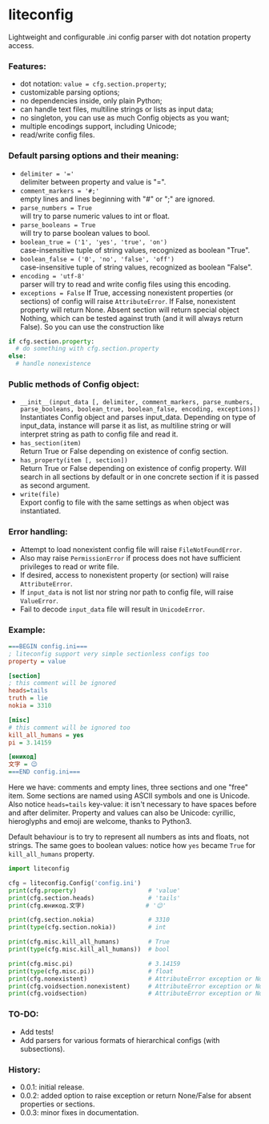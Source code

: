# liteconfig

Lightweight and configurable .ini config parser with dot notation property access.

### Features:
- dot notation: `value = cfg.section.property`;
- customizable parsing options;
- no dependencies inside, only plain Python;
- can handle text files, multiline strings or lists as input data;
- no singleton, you can use as much Config objects as you want;
- multiple encodings support, including Unicode;
- read/write config files.

### Default parsing options and their meaning:
- `delimiter = '='`  
delimiter between property and value is "=".
- `comment_markers = '#;'`  
empty lines and lines beginning with "#" or ";" are ignored.
- `parse_numbers = True`  
will try to parse numeric values to int or float.
- `parse_booleans = True`  
will try to parse boolean values to bool.
- `boolean_true = ('1', 'yes', 'true', 'on')`  
case-insensitive tuple of string values, recognized as boolean "True".
- `boolean_false = ('0', 'no', 'false', 'off')`  
case-insensitive tuple of string values, recognized as boolean "False".
- `encoding = 'utf-8'`  
parser will try to read and write config files using this encoding.
- `exceptions = False`
If True, accessing nonexistent properties (or sections) of config will raise `AttributeError`.
If False, nonexistent property will return None. Absent section will return special object Nothing,
which can be tested against truth (and it will always return False). So you can use the construction like
```python
if cfg.section.property:
  # do something with cfg.section.property
else:
  # handle nonexistence
```

### Public methods of Config object:
- `__init__(input_data [, delimiter, comment_markers, parse_numbers, parse_booleans,
  boolean_true, boolean_false, encoding, exceptions])`  
Instantiates Config object and parses input_data. Depending on type of input_data,
instance will parse it as list, as multiline string or will interpret string as path to
config file and read it.
- `has_section(item)`  
Return True or False depending on existence of config section.
- `has_property(item [, section])`  
Return True or False depending on existence of config property.
Will search in all sections by default or in one concrete section if it is passed
as second argument.
- `write(file)`  
Export config to file with the same settings as when object was instantiated.

### Error handling:
- Attempt to load nonexistent config file will raise `FileNotFoundError`.
- Also may raise `PermissionError` if process does not have sufficient privileges to read or write file.
- If desired, access to nonexistent property (or section) will raise `AttributeError`.
- If `input_data` is not list nor string nor path to config file, will raise `ValueError`.
- Fail to decode `input_data` file will result in `UnicodeError`.

### Example:

```ini
===BEGIN config.ini===
; liteconfig support very simple sectionless configs too
property = value

[section]
; this comment will be ignored
heads=tails
truth = lie
nokia = 3310

[misc]
# this comment will be ignored too
kill_all_humans = yes
pi = 3.14159

[юникод]
文字 = 😉
===END config.ini===
```

Here we have: comments and empty lines, three sections and one "free" item.
Some sections are named using ASCII symbols and one is Unicode. Also notice
`heads=tails` key-value: it isn't necessary to have spaces before and after delimiter.
Property and values can also be Unicode: cyrillic, hieroglyphs and emoji are welcome,
thanks to Python3.  

Default behaviour is to try to represent all numbers as ints and floats, not strings.
The same goes to boolean values: notice how `yes` became `True` for `kill_all_humans`
property. 

```python
import liteconfig

cfg = liteconfig.Config('config.ini')
print(cfg.property)                    # 'value'
print(cfg.section.heads)               # 'tails'
print(cfg.юникод.文字)                 # '😉'

print(cfg.section.nokia)               # 3310
print(type(cfg.section.nokia))         # int

print(cfg.misc.kill_all_humans)        # True
print(type(cfg.misc.kill_all_humans))  # bool

print(cfg.misc.pi)                     # 3.14159
print(type(cfg.misc.pi))               # float
print(cfg.nonexistent)                 # AttributeError exception or None
print(cfg.voidsection.nonexistent)     # AttributeError exception or Nothing (boolean False)
print(cfg.voidsection)                 # AttributeError exception or Nothing (boolean False)
```

### TO-DO:
- Add tests!
- Add parsers for various formats of hierarchical configs (with subsections).

### History:
- 0.0.1: initial release.
- 0.0.2: added option to raise exception or return None/False for absent properties or sections.
- 0.0.3: minor fixes in documentation.

